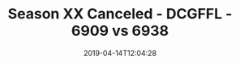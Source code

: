 ---
title: Season XX Canceled - DCGFFL - 6909 vs 6938
teams_score:
- team: 6909
  score:
- team: 6938
  score: 28
mvp: Kevin Hamilton (Maroon), Andrew Grafton (Kelly)
game-ball: ''
sportsperson: ''
season: 16
week: 7
date: '2019-04-14T12:04:28'
pageid: season-xviii-week-7-april-14-6909-vs-6938
---